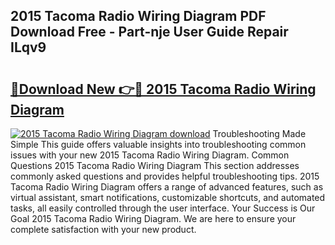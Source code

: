 ## 2015 Tacoma Radio Wiring Diagram PDF Download Free - Part-nje User Guide Repair ILqv9

# <h2><a href="http://dft87sv.blite.top/?on=2015+Tacoma+Radio+Wiring+Diagram">🔗Download New 👉🔴 2015 Tacoma Radio Wiring Diagram</a></h2>

[![2015 Tacoma Radio Wiring Diagram download](https://i.imgur.com/lujVjoI.png)](http://dft87sv.blite.top/?on=2015+Tacoma+Radio+Wiring+Diagram)
Troubleshooting Made Simple This guide offers valuable insights into troubleshooting common issues with your new 2015 Tacoma Radio Wiring Diagram. Common Questions 2015 Tacoma Radio Wiring Diagram This section addresses commonly asked questions and provides helpful troubleshooting tips. 2015 Tacoma Radio Wiring Diagram offers a range of advanced features, such as virtual assistant, smart notifications, customizable shortcuts, and automated tasks, all easily controlled through the user interface. Your Success is Our Goal 2015 Tacoma Radio Wiring Diagram. We are here to ensure your complete satisfaction with your new product.
